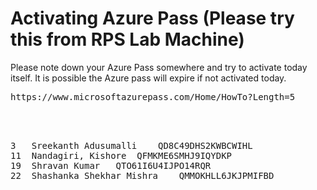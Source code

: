 # Activating Azure Pass (Please try this from RPS Lab Machine)
Please note down your Azure Pass somewhere and try to activate today itself.  It is possible the Azure pass will expire if not activated today.

<pre>
https://www.microsoftazurepass.com/Home/HowTo?Length=5
</per>


<pre>
3	Sreekanth Adusumalli	QD8C49DHS2KWBCWIHL
11	Nandagiri, Kishore	QFMKME6SMHJ9IQYDKP
19	Shravan Kumar	QTO61I6U4IJPO14RQR
22	Shashanka Shekhar Mishra	QMMOKHLL6JKJPMIFBD
</pr>
